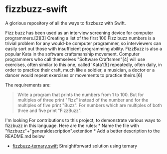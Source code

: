 # fizzbuzz-swift
A glorious repository of all the ways to fizzbuzz with Swift.

Fizz buzz has been used as an interview screening device for computer programmers.[2][3] Creating a list of the first 100 Fizz buzz numbers is a trivial problem for any would-be computer programmer, so interviewers can easily sort out those with insufficient programming ability. FizzBuzz is also a popular Kata in the software craftsmanship movement. Computer programmers who call themselves "Software Craftsmen"[4] will use exercises, often similar to this one, called 'Kata'[5] repeatedly, often daily, in order to practice their craft, much like a soldier, a musician, a doctor or a dancer would repeat exercises or movements to practice theirs.[6] 


The requirements are:

> Write a program that prints the numbers from 1 to 100. But for multiples
> of three print "Fizz" instead of the number and for the multiples of
> five print "Buzz". For numbers which are multiples of both three and
> five print "FizzBuzz".

I'm looking For contributions to this project, to demonstrate various ways to fizzbuzz in this language. Here are the rules:
	* Name the file with "fizzbuzz"+"generaldescription".extention
	* Add a better description to the README.md below


* [fizzbuzz-ternary.swift](https://github.com/coston/fizzbuzz-swift/blob/master/fizzbuzz-ternary.swift)
  Straightforward solution using ternary
  
  